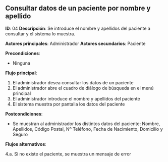 ## Consultar datos de un paciente por nombre y apellido

**ID**: 04
**Descripción**: Se introduce el nombre y apellidos del paciente a consultar y el sistema lo muestra.

**Actores principales**: Administrador
**Actores secundarios**: Paciente

**Precondiciones**:
* Ninguna

**Flujo principal**:
1. El administrador desea consultar los datos de un paciente
2. El administrador abre el cuadro de diálogo de búsqueda en el menú principal
3. El administrador introduce el nombre y apellidos del paciente
4. El sistema muestra por pantalla los datos del paciente

**Postcondiciones**:

* Se muestran al administrador los distintos datos del paciente: Nombre, Apellidos, Código Postal, Nº Teléfono, Fecha de Nacimiento, Domicilio y Seguro

**Flujos alternativos**:

4.a. Si no existe el paciente, se muestra un mensaje de error
